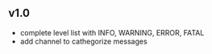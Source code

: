 ## v1.0

 - complete level list with INFO, WARNING, ERROR, FATAL
 - add channel to cathegorize messages

